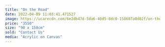 ```yaml
---
title: "On the Road"
date: 2022-04-09 11:03:41.471527
image: https://ucarecdn.com/6e2db47d-5da6-40d5-8dc0-158607a8d02f/on-the-road.jpg
price: "3550"
size: "90 x 150cm"
sold: "Contact Us"
media: "Acrylic on Canvas"
---
```


